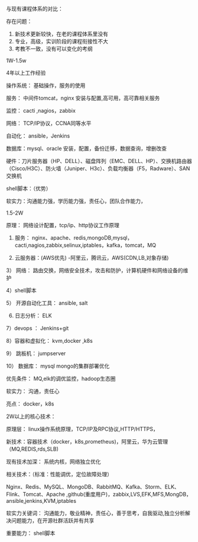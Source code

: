 与现有课程体系的对比：

存在问题： 

1. 新技术更新较快，在老的课程体系里没有
2. 专业，高级，实训阶段的课程衔接性不大
3. 考教不一致，没有可以变化的考纲







1W-1.5w

4年以上工作经验

操作系统： 基础操作，服务的使用

服务： 中间件tomcat，nginx 安装与配置,高可用，高可靠相关服务

监控： cacti ,nagios，zabbix 

网络： TCP/IP协议，CCNA同等水平

自动化： ansible，Jenkins

数据库：mysql、oracle 安装，配置，备份迁移，数据查询，增删改查

 硬件：刀片服务器（HP、DELL）、磁盘阵列（EMC、DELL、HP）、交换机路由器（Cisco/H3C）、防火墙（Juniper、H3c）、负载均衡器（F5，Radware）、SAN交换机

shell脚本：（优势）

软实力：沟通能力强，学历能力强，责任心，团队合作能力，



1.5-2W

原理： 网络设计配置，tcp/ip、http协议工作原理

1) 服务： nginx、apache、redis,mongoDB,mysql，cacti,nagios,zabbix,selinux,iptables，kafka，tomcat，MQ

2) 云服务器：(AWS优先) -阿里云，腾讯云，AWS(CDN,LB,对象存储)

3） 网络： 路由交换，网络安全技术，攻击和防护，计算机硬件和网络设备的维护

4）shell脚本

5） 开源自动化工具： ansible, salt

6) 日志分析： ELK

7）devops ： Jenkins+git

8）容器和虚拟化： kvm,docker ,k8s

9） 跳板机： jumpserver

10） 数据库： mysql mongo的集群部署优化

优先条件： MQ,elk的调优监控，hadoop生态圈

软实力： 沟通，责任心

亮点： docker，k8s



2W以上的核心技术： 

原理层： linux操作系统原理，TCP/IP及RPC协议,HTTP/HTTPS，

新技术：容器技术（docker，k8s,prometheus)，阿里云，华为云管理（MQ,REDIS,rds,SLB)

现有技术加深： 系统内核，网络独立优化

相关技术：（标准：性能调优，定位故障处理）

Nginx、Redis、MySQL、MongoDB、RabbitMQ、Kafka、Storm、ELK、Flink、Tomcat、Apache  ,github(重度用户)，zabbix,LVS,EFK,MFS,MongDB，ansible,jenkins,KVM,iptables

软实力关键词： 沟通能力，敬业精神，责任心，善于思考，自我驱动,独立分析解决问题能力，在开源社群活跃并有共享

重要能力： shell脚本




